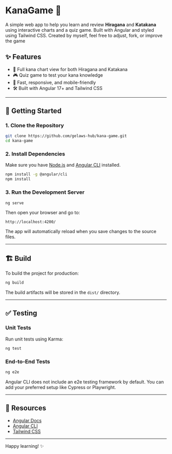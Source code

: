 # KanaGame 🌼

A simple web app to help you learn and review **Hiragana** and **Katakana** using interactive charts and a quiz game. Built with Angular and styled using Tailwind CSS. Created by myself, feel free to adjust, fork, or improve the game

## ✨ Features

- 📜 Full kana chart view for both Hiragana and Katakana
- 🎮 Quiz game to test your kana knowledge
- 🚨 Fast, responsive, and mobile-friendly
- 🛠️ Built with Angular 17+ and Tailwind CSS

---

## 🚀 Getting Started

### 1. Clone the Repository

```bash
git clone https://github.com/gelaws-hub/kana-game.git
cd kana-game
```

### 2. Install Dependencies

Make sure you have [Node.js](https://nodejs.org/) and [Angular CLI](https://angular.io/cli) installed.

```bash
npm install -g @angular/cli
npm install
```

### 3. Run the Development Server

```bash
ng serve
```

Then open your browser and go to:

```
http://localhost:4200/
```

The app will automatically reload when you save changes to the source files.

---

## 🏗️ Build

To build the project for production:

```bash
ng build
```

The build artifacts will be stored in the `dist/` directory.

---

## ✅ Testing

### Unit Tests

Run unit tests using Karma:

```bash
ng test
```

### End-to-End Tests

```bash
ng e2e
```

Angular CLI does not include an e2e testing framework by default. You can add your preferred setup like Cypress or Playwright.

---

## 🔗 Resources

- [Angular Docs](https://angular.io/docs)
- [Angular CLI](https://angular.io/cli)
- [Tailwind CSS](https://tailwindcss.com/docs)

---

Happy learning! ✨
